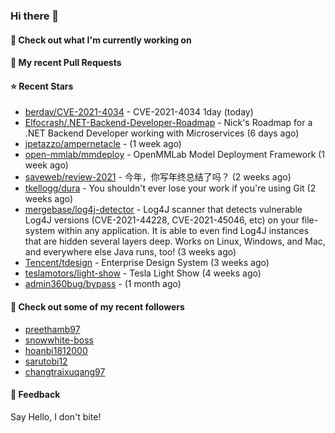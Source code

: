 ### Hi there 👋

#### 👷 Check out what I'm currently working on

#### 🔨 My recent Pull Requests


#### ⭐ Recent Stars

- [berdav/CVE-2021-4034](https://github.com/berdav/CVE-2021-4034) - CVE-2021-4034 1day (today)
- [Elfocrash/.NET-Backend-Developer-Roadmap](https://github.com/Elfocrash/.NET-Backend-Developer-Roadmap) - Nick&#39;s Roadmap for a .NET Backend Developer working with Microservices (6 days ago)
- [jpetazzo/ampernetacle](https://github.com/jpetazzo/ampernetacle) -  (1 week ago)
- [open-mmlab/mmdeploy](https://github.com/open-mmlab/mmdeploy) - OpenMMLab Model Deployment Framework (1 week ago)
- [saveweb/review-2021](https://github.com/saveweb/review-2021) - 今年，你写年终总结了吗？ (2 weeks ago)
- [tkellogg/dura](https://github.com/tkellogg/dura) - You shouldn&#39;t ever lose your work if you&#39;re using Git (2 weeks ago)
- [mergebase/log4j-detector](https://github.com/mergebase/log4j-detector) - Log4J scanner that detects vulnerable Log4J versions (CVE-2021-44228, CVE-2021-45046, etc) on your file-system within any application. It is able to even find Log4J instances that are hidden several layers deep. Works on Linux, Windows, and Mac, and everywhere else Java runs, too! (3 weeks ago)
- [Tencent/tdesign](https://github.com/Tencent/tdesign) - Enterprise Design System (3 weeks ago)
- [teslamotors/light-show](https://github.com/teslamotors/light-show) - Tesla Light Show (4 weeks ago)
- [admin360bug/bypass](https://github.com/admin360bug/bypass) -  (1 month ago)

#### 👯 Check out some of my recent followers

- [preethamb97](https://github.com/preethamb97)
- [snowwhite-boss](https://github.com/snowwhite-boss)
- [hoanbi1812000](https://github.com/hoanbi1812000)
- [sarutobi12](https://github.com/sarutobi12)
- [changtraixuqang97](https://github.com/changtraixuqang97)

#### 💬 Feedback

Say Hello, I don't bite!
